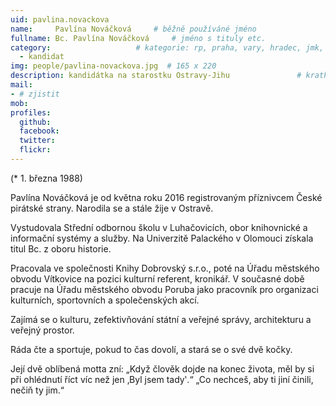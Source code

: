 ```yaml
---
uid: pavlina.novackova
name:     Pavlína Nováčková  	# běžně používáné jméno
fullname: Bc. Pavlína Nováčková  	# jméno s tituly etc.
category:                 	# kategorie: rp, praha, vary, hradec, jmk, senat
  - kandidat 
img: people/pavlina-novackova.jpg  # 165 x 220
description: kandidátka na starostku Ostravy-Jihu            	# kratký popis, max 160 znaků
mail:
- # zjistit
mob:			  
profiles:
  github:       
  facebook:
  twitter: 		  
  flickr:	 
---
```


(* 1. března 1988) 

Pavlína Nováčková je od května roku 2016 registrovaným příznivcem České pirátské strany. Narodila se a stále žije v Ostravě.

Vystudovala Střední odbornou školu v Luhačovicích, obor knihovnické a informační systémy a služby. Na Univerzitě Palackého v Olomouci získala titul Bc. z oboru historie.

Pracovala ve společnosti Knihy Dobrovský s.r.o., poté na Úřadu městského obvodu Vítkovice na pozici kulturní referent, kronikář. V současné době pracuje na Úřadu městského obvodu Poruba jako pracovník pro organizaci kulturních, sportovních a společenských akcí.

Zajímá se o kulturu, zefektivňování státní a veřejné správy, architekturu a veřejný prostor.

Ráda čte a sportuje, pokud to čas dovolí, a stará se o své dvě kočky.

Její dvě oblíbená motta zní:
„Když člověk dojde na konec života, měl by si při ohlédnutí říct víc než jen ‚Byl jsem tady‛.“
„Co nechceš, aby ti jiní činili, nečiň ty jim.“
